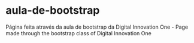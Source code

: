 # aula-de-bootstrap
Página feita através da aula de bootstrap da Digital Innovation One - Page made through the bootstrap class of Digital Innovation One
